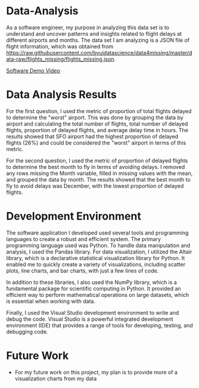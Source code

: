 # Data-Analysis

As a software engineer, my purpose in analyzing this data set is to understand and uncover patterns and insights related to flight delays at different airports and months. The data set I am analyzing is a JSON file of flight information, which was obtained from https://raw.githubusercontent.com/byuidatascience/data4missing/master/data-raw/flights_missing/flights_missing.json.


[Software Demo Video](https://www.loom.com/share/de02ee68da9f4f66b74701fe0322bf6c)

# Data Analysis Results

For the first question, I used the metric of proportion of total flights delayed to determine the "worst" airport. This was done by grouping the data by airport and calculating the total number of flights, total number of delayed flights, proportion of delayed flights, and average delay time in hours. The results showed that SFO airport had the highest proportion of delayed flights (26%) and could be considered the "worst" airport in terms of this metric.

For the second question, I used the metric of proportion of delayed flights to determine the best month to fly in terms of avoiding delays. I removed any rows missing the Month variable, filled in missing values with the mean, and grouped the data by month. The results showed that the best month to fly to avoid delays was December, with the lowest proportion of delayed flights.

# Development Environment

The software application I developed used several tools and programming languages to create a robust and efficient system. The primary programming language used was Python. To handle data manipulation and analysis, I used the Pandas library. For data visualization, I utilized the Altair library, which is a declarative statistical visualization library for Python. It enabled me to quickly create a variety of visualizations, including scatter plots, line charts, and bar charts, with just a few lines of code.

In addition to these libraries, I also used the NumPy library, which is a fundamental package for scientific computing in Python. It provided an efficient way to perform mathematical operations on large datasets, which is essential when working with data.

Finally, I used the Visual Studio development environment to write and debug the code. Visual Studio is a powerful integrated development environment (IDE) that provides a range of tools for developing, testing, and debugging code.


# Future Work

* For my future work on this project, my plan is to provide more of a visualization charts from my data
